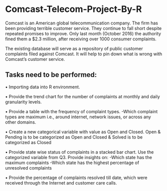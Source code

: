 # Comcast-Telecom-Project-By-R

Comcast is an American global telecommunication company. The firm has been providing terrible customer service. They continue to fall short despite repeated promises to improve. Only last month (October 2016) the authority fined them a $2.3 million, after receiving over 1000 consumer complaints.

The existing database will serve as a repository of public customer complaints filed against Comcast. It will help to pin down what is wrong with Comcast’s customer service.

## Tasks need to be performed:

• Importing data into R environment.

• Provide the trend chart for the number of complaints at monthly and daily granularity levels.

• Provide a table with the frequency of complaint types. -Which complaint types are maximum i.e., around internet, network issues, or across any other domains.

• Create a new categorical variable with value as Open and Closed. Open & Pending is to be categorized as Open and Closed & Solved is to be categorized as Closed

• Provide state wise status of complaints in a stacked bar chart. Use the categorized variable from Q3. Provide insights on: -Which state has the maximum complaints -Which state has the highest percentage of unresolved complaints

• Provide the percentage of complaints resolved till date, which were received through the Internet and customer care calls.
